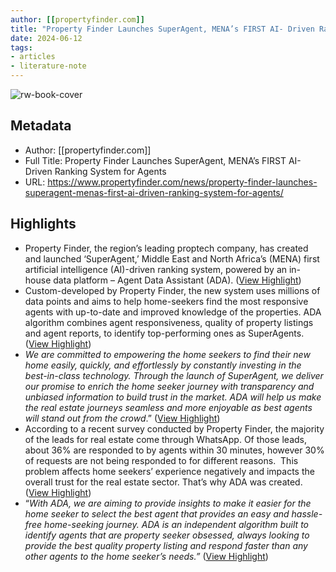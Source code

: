 ```yaml
---
author: [[propertyfinder.com]]
title: "Property Finder Launches SuperAgent, MENA’s FIRST AI- Driven Ranking System for Agents"
date: 2024-06-12
tags: 
- articles
- literature-note
---
```

![rw-book-cover](https://readwise-assets.s3.amazonaws.com/static/images/article3.5c705a01b476.png)

## Metadata
- Author: [[propertyfinder.com]]
- Full Title: Property Finder Launches SuperAgent, MENA’s FIRST AI- Driven Ranking System for Agents
- URL: https://www.propertyfinder.com/news/property-finder-launches-superagent-menas-first-ai-driven-ranking-system-for-agents/

## Highlights
- Property Finder, the region’s leading proptech company, has created and launched ‘SuperAgent,’ Middle East and North Africa’s (MENA) first artificial intelligence (AI)-driven ranking system, powered by an in-house data platform – Agent Data Assistant (ADA). ([View Highlight](https://read.readwise.io/read/01j05t2bg3seh9k39stj56253g))
- Custom-developed by Property Finder, the new system uses millions of data points and aims to help home-seekers find the most responsive agents with up-to-date and improved knowledge of the properties. ADA algorithm combines agent responsiveness, quality of property listings and agent reports, to identify top-performing ones as SuperAgents. ([View Highlight](https://read.readwise.io/read/01j05t2ejdavwk6z62921gevwm))
- *We are committed to empowering the home seekers to find their new home easily, quickly, and effortlessly by constantly investing in the best-in-class technology.* *Through the launch of SuperAgent, we deliver our promise to enrich the home seeker journey with transparency and unbiased information to build trust in the market. ADA will help us make the real estate journeys seamless and more enjoyable as best agents will stand out from the crowd*.” ([View Highlight](https://read.readwise.io/read/01j05t2z5zd4ed5mqxrg0wrknt))
- According to a recent survey conducted by Property Finder, the majority of the leads for real estate come through WhatsApp. Of those leads, about 36% are responded to by agents within 30 minutes, however 30% of requests are not being responded to for different reasons.  This problem affects home seekers’ experience negatively and impacts the overall trust for the real estate sector. That’s why ADA was created. ([View Highlight](https://read.readwise.io/read/01j05t3amryjjg7yh9sgn1bem1))
- “*With ADA, we are aiming to provide insights to make it easier for the home seeker to select the best agent that provides an easy and hassle-free home-seeking journey. ADA is an independent algorithm built to identify agents that are property seeker obsessed, always looking to provide the best quality property listing and respond faster than any other agents to the home seeker’s needs.”* ([View Highlight](https://read.readwise.io/read/01j05t3fx8vfjp2h6c2ha7n442))
